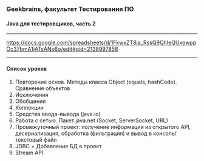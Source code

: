 ### Geekbrains, факультет Тестирования ПО
#### Java для тестировщиков, часть 2 

___
https://docs.google.com/spreadsheets/d/1FkwxZT8ja_RssQ9QhIeQUxowppOc37bmA1jATsANo6o/edit#gid=2138997858
___
#### Список уроков
1. Повторение основ. Методы класса Object (equals, hashCode). Сравнение объектов
2. Исключения
3. Обобщения
4. Коллекции
5. Средства ввода-вывода (java.io)
6. Работа с сетью. Пакет java.net (Socket, ServerSocket, URL)
7. Промежуточный проект: получение информации из открытого API, десериализация, обработка (фильтрация) и вывод в консоль/текстовый файл 
8. JDBC + Добавление БД в проект
9. Stream API
